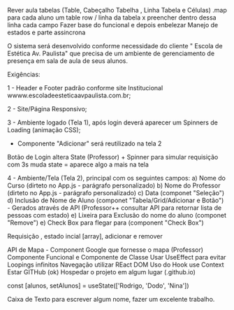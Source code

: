 Rever aula tabelas (Table, Cabeçalho Tabelha , Linha Tabela e Células)
.map para cada aluno um table row / linha da tabela x preencher dentro dessa linha cada campo
Fazer base do funcional e depois enbelezar
Manejo de estados e parte assincrona


O sistema será desenvolvido conforme necessidade do cliente " Escola de Estética Av. Paulista" que precisa de um ambiente de gerenciamento de presença em sala de aula de seus alunos.

Exigências:

1 - Header e Footer padrão conforme site Institucional wwww.escoladeesteticaavpaulista.com.br;

2 - Site/Página Responsivo;

3 - Ambiente logado (Tela 1), após login deverá aparecer um Spinners de Loading (animação CSS); 
- Componente "Adicionar" será reutilizado na tela 2

Botão de Login altera State (Professor) + Spinner para simular requisição com 3s muda state = aparece algo a mais na tela

4 - Ambiente/Tela (Tela 2), principal com os seguintes campos:
    a) Nome do Curso (dirteto no App.js - parágrafo personalizado)
    b) Nome do Professor (dirteto no App.js - parágrafo personalizado)
    c) Data (componet "Seleção")
    d) Inclusão de Nome de Aluno (componet "Tabela/Grid/Adicionar e Botão") - Gerados através de API (Professor++ consultar API para retornar lista de pessoas com estado)
    e) Lixeira para Exclusão do nome do aluno (componet "Remove")
    e) Check Box para flegar para (component "Check Box")

Requisição , estado incial [array], adicionar e remover

API de Mapa - Component Google que fornesse o mapa (Professor)
Componente Funcional e Componente de Classe
Usar UseEffect para evitar Loopings infinitos
Navegação utilizar REact DOM
Uso do Hook use Context
Estar GITHub (ok)
Hospedar o projeto em algum lugar (.github.io)



const [alunos, setAlunos] = useState(['Rodrigo, 'Dodo', 'Nina'])

Caixa de Texto para escrever algum nome, fazer um excelente trabalho.
